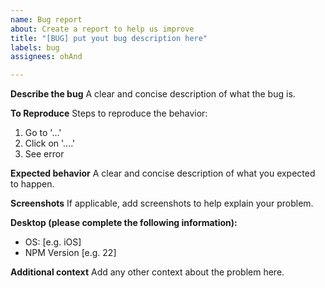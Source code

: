 ```yaml
---
name: Bug report
about: Create a report to help us improve
title: "[BUG] put yout bug description here"
labels: bug
assignees: ohAnd

---
```


**Describe the bug**
A clear and concise description of what the bug is.

**To Reproduce**
Steps to reproduce the behavior:
1. Go to '...'
2. Click on '....'
3. See error

**Expected behavior**
A clear and concise description of what you expected to happen.

**Screenshots**
If applicable, add screenshots to help explain your problem.

**Desktop (please complete the following information):**
 - OS: [e.g. iOS]
 - NPM Version [e.g. 22]

**Additional context**
Add any other context about the problem here.
